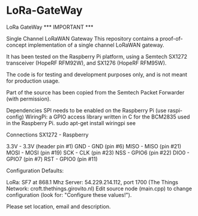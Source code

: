 # LoRa-GateWay
LoRa GateWay
*** IMPORTANT ***



Single Channel LoRaWAN Gateway
This repository contains a proof-of-concept implementation of a single channel LoRaWAN gateway.

It has been tested on the Raspberry Pi platform, using a Semtech SX1272 transceiver (HopeRF RFM92W), and SX1276 (HopeRF RFM95W).

The code is for testing and development purposes only, and is not meant for production usage.

Part of the source has been copied from the Semtech Packet Forwarder (with permission).


Dependencies
SPI needs to be enabled on the Raspberry Pi (use raspi-config)
WiringPi: a GPIO access library written in C for the BCM2835 used in the Raspberry Pi. sudo apt-get install wiringpi see 

Connections
SX1272 - Raspberry

3.3V - 3.3V (header pin #1) GND	- GND (pin #6) MISO - MISO (pin #21) MOSI - MOSI (pin #19) SCK - CLK (pin #23) NSS - GPIO6 (pin #22) DIO0 - GPIO7 (pin #7) RST - GPIO0 (pin #11)

Configuration
Defaults:

LoRa: SF7 at 868.1 Mhz
Server: 54.229.214.112, port 1700 (The Things Network: croft.thethings.girovito.nl)
Edit source node (main.cpp) to change configuration (look for: "Configure these values!").

Please set location, email and description.


